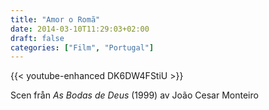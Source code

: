 ```yaml
---
title: "Amor o Romã"
date: 2014-03-10T11:29:03+02:00
draft: false
categories: ["Film", "Portugal"]
---
```


{{< youtube-enhanced DK6DW4FStiU >}}

Scen från *As Bodas de Deus* (1999) av João Cesar Monteiro

<!-- Uppdatering 240819 - finns koppling till denna: https://www.youtube.com/watch?v=9XN3vgj2za4 (Parajanov's Visual Masterpiece: "The Color of Pomegranates") och till posten om Parajanov av Elein Fleiss som jag refererar till i en post -->
